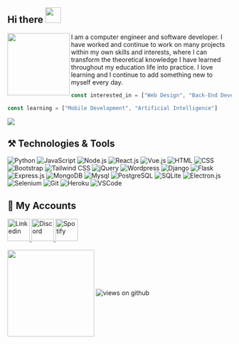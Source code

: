 ## Hi there <img src="https://raw.githubusercontent.com/hulkienesuysal/hulkienesuysal/main/img/hi.gif" width="35">

<img src="https://raw.githubusercontent.com/hulkienesuysal/hulkienesuysal/main/img/responsive.gif" align="left" width="140">

<p>I am a computer engineer and software developer. I have worked and continue to work on many projects within my own skills and interests, where I can transform the theoretical knowledge I have learned throughout my education life into practice. I love learning and I continue to add something new to myself every day.</p>

```javascript
const interested_in = ["Web Design", "Back-End Development", "Automation Systems", "Bot Development", "Web Scraping"]
```
```javascript
const learning = ["Mobile Development", "Artificial Intelligence"]
```

<img align="center" src="https://raw.githubusercontent.com/hulkienesuysal/hulkienesuysal/main/img/header.png">

## ⚒️ Technologies & Tools
<div>
    <img src="https://skillicons.dev/icons?i=python" title="Python">
    <img src="https://skillicons.dev/icons?i=js" title="JavaScript">
    <img src="https://skillicons.dev/icons?i=nodejs" title="Node.js">
    <img src="https://skillicons.dev/icons?i=react" title="React.js">
    <img src="https://skillicons.dev/icons?i=vuejs" title="Vue.js">
    <img src="https://skillicons.dev/icons?i=html" title="HTML">
    <img src="https://skillicons.dev/icons?i=css" title="CSS">
    <img src="https://skillicons.dev/icons?i=bootstrap" title="Bootstrap">
    <img src="https://skillicons.dev/icons?i=tailwind" title="Tailwind CSS">
    <img src="https://skillicons.dev/icons?i=jquery" title="jQuery">
    <img src="https://skillicons.dev/icons?i=wordpress" title="Wordpress">
    <img src="https://skillicons.dev/icons?i=django" title="Django">
    <img src="https://skillicons.dev/icons?i=flask" title="Flask">
    <img src="https://skillicons.dev/icons?i=express" title="Express.js">
    <img src="https://skillicons.dev/icons?i=mongodb" title="MongoDB">
    <img src="https://skillicons.dev/icons?i=mysql" title="Mysql">
    <img src="https://skillicons.dev/icons?i=postgresql" title="PostgreSQL">
    <img src="https://skillicons.dev/icons?i=sqlite" title="SQLite">
    <img src="https://skillicons.dev/icons?i=electron" title="Electron.js">
    <img src="https://skillicons.dev/icons?i=selenium" title="Selenium">
    <img src="https://skillicons.dev/icons?i=git" title="Git">
    <img src="https://skillicons.dev/icons?i=heroku" title="Heroku">
    <img src="https://skillicons.dev/icons?i=vscode" title="VSCode">
</div>

## 📡 My Accounts
<div>
  <a href="https://www.linkedin.com/in/hulkienesuysal/" target="_blank">
    <img height="50" title="Linkedin" src="https://raw.githubusercontent.com/hulkienesuysal/hulkienesuysal/main/img/linkedin.png"/>
  </a>
  <a href="https://discord.com/users/638003918424768562" target="_blank">
    <img height="50" title="Discord" src="https://raw.githubusercontent.com/hulkienesuysal/hulkienesuysal/main/img/discord.png"/>
  </a>
  <a href="https://open.spotify.com/user/kdzdl6p3malq4baby6t75bqcr" target="_blank">
    <img height="50" title="Spotify" src="https://raw.githubusercontent.com/hulkienesuysal/hulkienesuysal/main/img/spotify.png"/>
  </a>
</div>

<br>

<img align="center" height="195px" src="https://github-readme-stats.vercel.app/api/top-langs/?username=hulkienesuysal&text_color=FFFFFF&bg_color=000000&title_color=94b4a4&langs_count=15&layout=compact&hide_border=true"/>

<img src="https://komarev.com/ghpvc/?username=hulkienesuysal575&label=Views&color=brightgreen&style=flat-square" alt="views on github"/>
